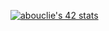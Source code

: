 <a href="https://github.com/oakoudad/badge42"><img src="https://badge.mediaplus.ma/honeytones/abouclie?1337Badge=off&UM6P=off" alt="abouclie's 42 stats" /></a>
<!---
Antoine-Bouclier/Antoine-Bouclier is a ✨ special ✨ repository because its `README.md` (this file) appears on your GitHub profile.
You can click the Preview link to take a look at your changes.
--->
